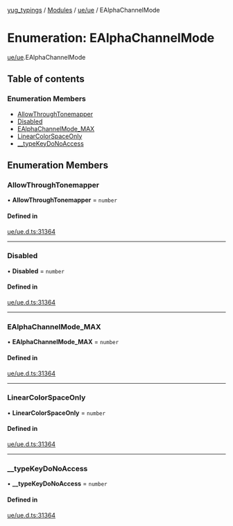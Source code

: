 [yug_typings](../README.md) / [Modules](../modules.md) / [ue/ue](../modules/ue_ue.md) / EAlphaChannelMode

# Enumeration: EAlphaChannelMode

[ue/ue](../modules/ue_ue.md).EAlphaChannelMode

## Table of contents

### Enumeration Members

- [AllowThroughTonemapper](ue_ue.EAlphaChannelMode.md#allowthroughtonemapper)
- [Disabled](ue_ue.EAlphaChannelMode.md#disabled)
- [EAlphaChannelMode\_MAX](ue_ue.EAlphaChannelMode.md#ealphachannelmode_max)
- [LinearColorSpaceOnly](ue_ue.EAlphaChannelMode.md#linearcolorspaceonly)
- [\_\_typeKeyDoNoAccess](ue_ue.EAlphaChannelMode.md#__typekeydonoaccess)

## Enumeration Members

### AllowThroughTonemapper

• **AllowThroughTonemapper** = `number`

#### Defined in

[ue/ue.d.ts:31364](https://github.com/YugMetaverse/yug_typings/blob/b7d9b19/ue/ue.d.ts#L31364)

___

### Disabled

• **Disabled** = `number`

#### Defined in

[ue/ue.d.ts:31364](https://github.com/YugMetaverse/yug_typings/blob/b7d9b19/ue/ue.d.ts#L31364)

___

### EAlphaChannelMode\_MAX

• **EAlphaChannelMode\_MAX** = `number`

#### Defined in

[ue/ue.d.ts:31364](https://github.com/YugMetaverse/yug_typings/blob/b7d9b19/ue/ue.d.ts#L31364)

___

### LinearColorSpaceOnly

• **LinearColorSpaceOnly** = `number`

#### Defined in

[ue/ue.d.ts:31364](https://github.com/YugMetaverse/yug_typings/blob/b7d9b19/ue/ue.d.ts#L31364)

___

### \_\_typeKeyDoNoAccess

• **\_\_typeKeyDoNoAccess** = `number`

#### Defined in

[ue/ue.d.ts:31364](https://github.com/YugMetaverse/yug_typings/blob/b7d9b19/ue/ue.d.ts#L31364)
